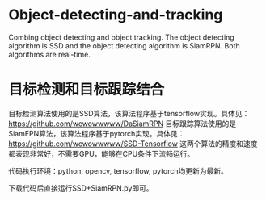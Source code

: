 # Object-detecting-and-tracking
Combing object detecting and object tracking. The object detecting algorithm is SSD and the object detecting algorithm is SiamRPN. Both algorithms are real-time.

# 目标检测和目标跟踪结合
目标检测算法使用的是SSD算法，该算法程序基于tensorflow实现。具体见：https://github.com/wcwowwwww/DaSiamRPN
目标跟踪算法使用的是SiamFPN算法，该算法程序基于pytorch实现。具体见：https://github.com/wcwowwwww/SSD-Tensorflow
这两个算法的精度和速度都表现非常好，不需要GPU，能够在CPU条件下流畅运行。

代码执行环境：python, opencv, tensorflow, pytorch均更新为最新。

下载代码后直接运行SSD+SiamRPN.py即可。
